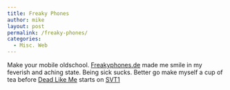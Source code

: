 ```yaml
---
title: Freaky Phones
author: mike
layout: post
permalink: /freaky-phones/
categories:
  - Misc. Web
---
```

Make your mobile oldschool. <a target="_blank" href="http://www.freakyphones.de">Freakyphones.de</a> made me smile in my feverish and aching state. Being sick sucks. Better go make myself a cup of tea before <a target="_blank" href="http://www.deadlikeme.tv">Dead Like Me</a> starts on <a target="_blank" href="http://svt.se">SVT1</a>